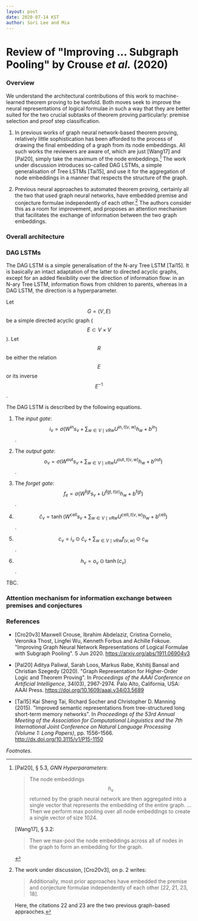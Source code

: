 ```yaml
---
layout: post
date: 2020-07-14 KST
author: Sori Lee and Mia
---
```


# Review of "Improving ... Subgraph Pooling" by Crouse *et al.* (2020)

### Overview

We understand the architectural contributions of this work to machine-learned theorem proving to be twofold. Both moves seek to improve the neural representations of logical formulae in such a way that they are better suited for the two crucial subtasks of theorem proving particularly: premise selection and proof step classification.

1. In previous works of graph neural network-based theorem proving, relatively little sophistication has been afforded to the process of drawing the final embedding of a graph from its node embeddings. All such works the reviewers are aware of, which are just [Wang17] and [Pal20], simply take the maximum of the node embeddings.[^1] The work under discussion introduces so-called DAG LSTMs, a simple generalisation of Tree LSTMs [Tai15], and use it for the aggregation of node embeddings in a manner that respects the structure of the graph.

2. Previous neural approaches to automated theorem proving, certainly all the two that used graph neural networks, have embedded premise and conjecture formulae independently of each other.[^2] The authors consider this as a room for improvement, and proposes an attention mechanism that facilitates the exchange of information between the two graph embeddings.

[^1]: [Pal20], §&nbsp;5.3, *GNN Hyperparameters*:

      > The node embeddings $$h_v$$ returned by the graph neural network are then aggregated into a single vector that represents the embedding of the entire graph. ... Then we perform max pooling over all node embeddings to create a single vector of size 1024.

      [Wang17], §&nbsp;3.2:

      > Then we max-pool the node embeddings across all of nodes in the graph to form an embedding for the graph.

[^2]: The work under discussion, [Cro20v3], on p.&nbsp;2 writes:

      > Additionally, most prior approaches have embedded the premise and conjecture formulae independently of each other [22, 21, 23, 18].

      Here, the citations 22 and 23 are the two previous graph-based appraoches.

### Overall architecture



### DAG LSTMs

The DAG LSTM is a simple generalisation of the N-ary Tree LSTM [Tai15].
It is basically an intact adaptation of the latter to directed acyclic graphs, except for an added flexibility over the direction of information flow: in an N-ary Tree LSTM, information flows from children to parents, whereas in a DAG LSTM, the direction is a hyperparameter.

Let $$G = (V,E)$$ be a simple directed acyclic graph ($$E \subset V \times V$$).
Let $$R$$ be either the relation $$E$$ or its inverse $$E^{-1}$$.

The DAG LSTM is described by the following equations.

1. The *input gate*: $$i_v = \sigma( W^\text{in}s_v + \displaystyle\sum_{w \in V \mid vRw} U^{\text{in},t(v,w)} h_w + b^{\text{in}} )$$.

2. The *output gate*: $$o_v = \sigma( W^\text{out}s_v + \displaystyle\sum_{w \in V \mid vRw} U^{\text{out},t(v,w)} h_w + b^{\text{out}} )$$.

3. The *forget gate*: $$f_{e} = \sigma( W^\text{fgt}s_v + U^{\text{fgt},t(e)} h_w + b^{\text{fgt}} )$$.

4. $$\hat{c}_v = \tanh( W^\text{cell}s_v + \displaystyle\sum_{w \in V \mid vRw} U^{\text{cell},t(v,w)} h_w + b^{\text{cell}} )$$.

5. $$c_v = i_v \odot \hat{c}_v + \displaystyle\sum_{w \in V \mid vRw} f_{(v,w)} \odot c_w$$.

6. $$h_v = o_v \odot \tanh(c_v)$$.

TBC.

<!--

Let $$R$$ be

A DAG LSTM is determined by the following equations

DAG LSTMs are a simple generalisation of Child-Sum Tree-LSTMs [Tai15]. Here I will give a self-contained description of DAG LSTMs without reference to Tree LSTMs.

A DAG LSTM consists of DAG LSTM *units* indexed by nodes $$v$$.
The unit associated with node $$v$$ is a parametrised function that takes three vectors -- (1) the *input vector* at $$v$$, (2) the *cell states* of the neighbouring nodes and (3) the *hidden states* of the neighbouring nodes -- to two vectors -- (1) the hidden state $$h_v$$ of $$v$$ and (2) the cell state $$c_v$$ of $$v$$.

$$h_v = o_v \odot \tanh(c_v)$$

The *forget gate* at $$v$$ refers to the function
\\[
f_v = \sigma(W^\text{f}s_v + \sum_{w \in V \mid vRw} U^\text{f}_).
\\]

 that takes
- a vector
- a vector
Its parameters are
- 
Its independent variable is 


It is defined in terms of three subcomponents: *forget gate*, *input gate* and *output gate*.
Each gate is a function that 

-->


### Attention mechanism for information exchange between premises and conjectures

<!-- ### Discussions -->

### References

- [Cro20v3] Maxwell Crouse, Ibrahim Abdelaziz, Cristina Cornelio, Veronika Thost, Lingfei Wu, Kenneth Forbus and Achille Fokoue. "Improving Graph Neural Network Representations of Logical Formulae with Subgraph Pooling". 5 Jun 2020. <https://arxiv.org/abs/1911.06904v3>

- [Pal20] Aditya Paliwal, Sarah Loos, Markus Rabe, Kshitij Bansal and Christian Szegedy (2020). "Graph Representation for Higher-Order Logic and Theorem Proving". In *Proceedings of the AAAI Conference on Artificial Intelligence*, 34(03), 2967-2974. Palo Alto, California, USA: AAAI Press. <https://doi.org/10.1609/aaai.v34i03.5689>

- [Tai15] Kai Sheng Tai, Richard Socher and Christopher D. Manning (2015). "Improved semantic representations from tree-structured long short-term memory networks". In *Proceedings of the 53rd Annual Meeting of the Association for Computational Linguistics and the 7th International Joint Conference on Natural Language Processing (Volume 1: Long Papers)*, pp. 1556–1566. <http://dx.doi.org/10.3115/v1/P15-1150>

*Footnotes.*
